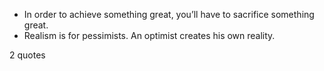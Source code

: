  - In order to achieve something great, you’ll have to sacrifice something great.
 - Realism is for pessimists. An optimist creates his own reality.

2 quotes